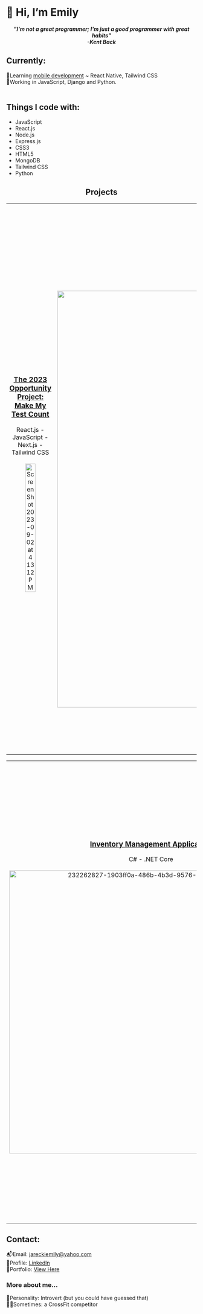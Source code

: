 <h1>👋 Hi, I’m Emily</h1>


***<p quote align='center'>"I'm not a great programmer; I'm just a good programmer with great habits"</br>-Kent Back***

## Currently:
🌱Learning <a href="https://github.com/EmilyJarecki/foodRecipe" target="_blank">mobile development</a> ~ React Native, Tailwind CSS<br>
🔨Working in JavaScript, Django and Python.
<br>
<br>
<h2>Things I code with:</h2>
<ul>
<li>JavaScript
<li>React.js
<li>Node.js
<li>Express.js
<li>CSS3
<li>HTML5
<li>MongoDB
 <li>Tailwind CSS
 <li>Python
</ul>
<h2 align="center">Projects</h2> 
<table>
<tr>
<td align="center" width="33%">
<h3><a href="https://github.com/EmilyJarecki/TOP-Project" target="_blank">The 2023 Opportunity Project: Make My Test Count</a></h3>
React.js - JavaScript - Next.js - Tailwind CSS
 <br></br>
<img width="50%" alt="Screen Shot 2023-09-02 at 4 13 12 PM" src="https://github.com/EmilyJarecki/EmilyJarecki/assets/107048020/02d55024-ac34-4ad4-87a6-2a5d151edba4">



</td>
 <td align="center" width="33%">
  <h3><a href="https://github.com/EmilyJarecki/dev-blogs" target="_blank">Dev Blogs</a></h3>
  TypeScript - Tailwind CSS - Next.js
  <br></br>
<img width="1104" alt="Screen Shot 2023-05-30 at 10 22 56 AM" src="https://github.com/EmilyJarecki/EmilyJarecki/assets/107048020/34aa6fe9-598b-4307-a9fe-eaf7019a4c79">
</td>
  <td align="center" width="33%">
<h3><a href="https://github.com/EmilyJarecki/e-commerce" target="_blank">Aviato</a></h3>
   JavaScript - React.js - Node.js - Express.js - MongoDB - Tailwind CSS
 <br></br>
 <img width="1345" alt="Screen Shot 2023-05-30 at 10 19 33 AM" src="https://github.com/EmilyJarecki/EmilyJarecki/assets/107048020/6448fb4a-deb6-41cb-9d56-ec3a55a8b814">
</td>
</tr>
</table>

<table>
<tr>
 <td align="center" width="33%">
<h3><a align="center" href="https://github.com/EmilyJarecki/c-sharp-inventory" target="_blank">Inventory Management Application</a></h3>
  C# - .NET Core
  <br></br>
<img width="750" alt="232262827-1903ff0a-486b-4b3d-9576-3cbc444f66e2" src="https://github.com/EmilyJarecki/EmilyJarecki/assets/107048020/c58d59a7-8763-49d2-ace8-57d7b5e0feea">
 </td>
 <td align="center" width="33%">
<h3><a href="https://github.com/npereznyc/task-quest-frontend" target="_blank">Quest Runner</a></h3>
     JavaScript - React.js - Node.js - Express.js - MongoDB
 <br></br>
 <img width="50%" alt="226226344-2a0cb8c4-1fa5-4d03-813e-0783059f8227" src="https://github.com/EmilyJarecki/EmilyJarecki/assets/107048020/1aafd558-6121-407e-a700-df884798f51f">
 </td>
<td align="center" width="33%">
<h3><a href="https://github.com/EmilyJarecki/Spotify_Django" target="_blank">Spotify-playlist app</a></h3>
 Python - Django - PostgreSQL
 <br></br>
<img width="1110" alt="Screen Shot 2023-05-30 at 10 27 37 AM" src="https://github.com/EmilyJarecki/EmilyJarecki/assets/107048020/58e4192a-61d4-4082-9ea3-5489ef7a84e8">
</tr>
</table>



<!-- <p display:flex; justify-content: space-evenly>
<img src="https://img.shields.io/badge/html5-%23E34F26.svg?style=for-the-badge&logo=html5&logoColor=white"/>
<img src="https://img.shields.io/badge/javascript-%23323330.svg?style=for-the-badge&logo=javascript&logoColor=%23F7DF1E"/>
<img src="https://img.shields.io/badge/python-3670A0?style=for-the-badge&logo=python&logoColor=ffdd54"/>
<img src="https://img.shields.io/badge/css3-%231572B6.svg?style=for-the-badge&logo=css3&logoColor=white"/>
<img src="https://img.shields.io/badge/SASS-hotpink.svg?style=for-the-badge&logo=SASS&logoColor=white"/>
<img src="https://img.shields.io/badge/postgresql-%23316192.svg?style=for-the-badge&logo=postgresql&logoColor=white"/>
<img src="https://img.shields.io/badge/MongoDB-%234ea94b.svg?style=for-the-badge&logo=mongodb&logoColor=white"/>
<img src="https://img.shields.io/badge/netlify-%23000000.svg?style=for-the-badge&logo=netlify&logoColor=#00C7B7"/>
<img src="https://img.shields.io/badge/heroku-%23430098.svg?style=for-the-badge&logo=heroku&logoColor=white"/>
<img src="https://img.shields.io/badge/react-%2320232a.svg?style=for-the-badge&logo=react&logoColor=%2361DAFB"/>
<img src="https://img.shields.io/badge/express.js-%23404d59.svg?style=for-the-badge&logo=express&logoColor=%2361DAFB"/>
<img src="https://img.shields.io/badge/bootstrap-%23563D7C.svg?style=for-the-badge&logo=bootstrap&logoColor=white"/>
<img src="https://img.shields.io/badge/bulma-00D0B1?style=for-the-badge&logo=bulma&logoColor=white"/>
<img src="https://img.shields.io/badge/django-%23092E20.svg?style=for-the-badge&logo=django&logoColor=white"/>
<img src="https://img.shields.io/badge/flask-%23000.svg?style=for-the-badge&logo=flask&logoColor=white"/>
<img src="https://img.shields.io/badge/NPM-%23000000.svg?style=for-the-badge&logo=npm&logoColor=orange"/>
<img src="https://img.shields.io/badge/node.js-6DA55F?style=for-the-badge&logo=node.js&logoColor=white"/>
<img src="https://img.shields.io/badge/Visual%20Studio-5C2D91.svg?style=for-the-badge&logo=visual-studio&logoColor=white"/>
<img src="https://img.shields.io/badge/jquery-%230769AD.svg?style=for-the-badge&logo=jquery&logoColor=white"/>
<img src="https://img.shields.io/badge/.NET-512BD4?style=for-the-badge&logo=dotnet&logoColor=white" />
</p> -->



<h2>Contact:</h2>
📬Email: <a href="jareckiemily@yahoo.com">jareckiemily@yahoo.com</a><br>
📌Profile: <a href="https://www.linkedin.com/in/emilyjarecki22/">LinkedIn</a><br>
🌟Portfolio:  <a href="https://emily-jarecki-portfolio.netlify.app">View Here</a><br>


<h3>More about me...</h3>
🧬Personality: Introvert (but you could have guessed that)<br>
🤙🏻Sometimes: a CrossFit competitor</br>

